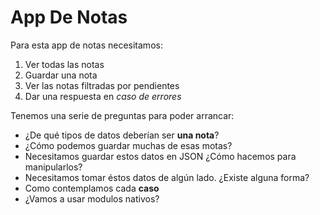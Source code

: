 # App De Notas

Para esta app de notas necesitamos:
1. Ver todas las notas
2. Guardar una nota
3. Ver las notas filtradas por pendientes
4. Dar una respuesta en *caso de errores*

Tenemos una serie de preguntas para poder arrancar:
- ¿De qué tipos de datos deberían ser **una nota**?
- ¿Cómo podemos guardar muchas de esas motas?
- Necesitamos guardar estos datos en JSON ¿Cómo hacemos para manipularlos?
- Necesitamos tomar éstos datos de algún lado. ¿Existe alguna forma?
- Como contemplamos cada **caso**
- ¿Vamos a usar modulos nativos?